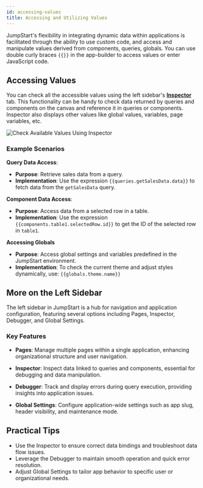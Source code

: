 ```yaml
---
id: accessing-values
title: Accessing and Utilizing Values
---
```


JumpStart's flexibility in integrating dynamic data within applications is facilitated through the ability to use custom code, and access and manipulate values derived from components, queries, globals. You can use double curly braces `{{}}` in the app-builder to access values or enter JavaScript code.

## Accessing Values

You can check all the accessible values using the left sidebar's **[Inspector](/docs/how-to/use-inspector/)** tab. This functionality can be handy to check data returned by queries and components on the canvas and reference it in queries or components. Inspector also displays other values like global values, variables, page variables, etc. 

![Check Available Values Using Inspector](/img/jumpstart-concepts/writing-custom-code/inspector.png)

### Example Scenarios

**Query Data Access**:
- **Purpose**: Retrieve sales data from a query.
- **Implementation**: Use the expression `{{queries.getSalesData.data}}` to fetch data from the `getSalesData` query.

**Component Data Access**:
- **Purpose**: Access data from a selected row in a table.
- **Implementation**: Use the expression `{{components.table1.selectedRow.id}}` to get the ID of the selected row in `table1`.

**Accessing Globals**
- **Purpose**: Access global settings and variables predefined in the JumpStart environment.
- **Implementation**: To check the current theme and adjust styles dynamically, use:
`{{globals.theme.name}}`

## More on the Left Sidebar

The left sidebar in JumpStart is a hub for navigation and application configuration, featuring several options including Pages, Inspector, Debugger, and Global Settings.

### Key Features

- **Pages**: Manage multiple pages within a single application, enhancing organizational structure and user navigation.
  
- **Inspector**: Inspect data linked to queries and components, essential for debugging and data manipulation.

- **Debugger**: Track and display errors during query execution, providing insights into application issues.

- **Global Settings**: Configure application-wide settings such as app slug, header visibility, and maintenance mode.

## Practical Tips

- Use the Inspector to ensure correct data bindings and troubleshoot data flow issues.
- Leverage the Debugger to maintain smooth operation and quick error resolution.
- Adjust Global Settings to tailor app behavior to specific user or organizational needs.

